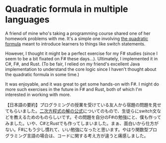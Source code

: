 # Quadratic formula in multiple languages

A friend of mine who's taking a programming course shared one of her homework problems with me. It's a simple one involving [the quadratic formula](https://en.wikipedia.org/wiki/Quadratic_formula) meant to introduce learners to things like switch statements.

However, I thought it might be a perfect exercise for my F# studies (since I seem to be a bit fixated on F# these days...). Ultimately, I implemented it in C#, F#, and Rust. (To be fair, I relied on my friend's excellent Java implementation to understand the core logic since I haven't thought about the quadratic formula in some time.)

<script src="https://gist.github.com/codeconscious/87ec321471b9c047792091a961b0fe91.js"></script>

It was enjoyable, and it was great to get some hands-on with F#. I might do more such exercises in the future in F# and Rust, both of which I'm interested in working with more.

【日本語の要約】プログラミングの授業を受けている友人から宿題の問題を見せてもらいました。[二次方程式の解の公式](https://ja.wikipedia.org/wiki/%E4%BA%8C%E6%AC%A1%E6%96%B9%E7%A8%8B%E5%BC%8F%E3%81%AE%E8%A7%A3%E3%81%AE%E5%85%AC%E5%BC%8F)についてのもので、生徒らにswitch文などを教えるためのものらしいです。その問題を自分のF#の勉強にと、僕も作ってみました。いや、C#とRustでも作ってしまいました。まぁ、面白いから仕方がない。F#にもう少し慣れて、いい勉強になったと思います。やはり関数型プログラミング言語の場合は、コードに関する考え方が違うと痛感しました。
